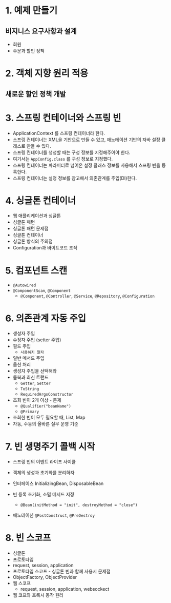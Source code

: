 # 1. 예제 만들기
## 비지니스 요구사항과 설계
- 회원
- 주문과 할인 정책
# 2. 객체 지향 원리 적용
## 새로운 할인 정책 개발

# 3. 스프링 컨테이너와 스프링 빈
- ApplicationContext 를 스프링 컨테이너라 한다.
- 스프링 컨테이너는 XML을 기반으로 만들 수 있고, 애노테이션 기반의 자바 설정 클래스로 만들 수 있다.
- 스프링 컨테이너를 생성할 때는 구성 정보를 지정해주어야 한다.
- 여기서는 `AppConfig.class` 를 구성 정보로 지정했다.
- 스프링 컨테이너는 파라미터로 넘어온 설정 클래스 정보를 사용해서 스프링 빈을 등록한다.
- 스프링 컨테이너는 설정 정보를 참고해서 의존관계를 주입(DI)한다.


# 4. 싱글톤 컨테이너
- 웹 애플리케이션과 싱글톤
- 싱글톤 패턴
- 싱글톤 패턴 문제점
- 싱글톤 컨테이너
- 싱글톤 방식의 주의점
- Configuration과 바이트코드 조작

# 5. 컴포넌트 스캔
- `@Autowired`
- `@ComponentScan`, `@Component`
  - `@Component`, `@Controller`, `@Service`, `@Repository`, `@Configuration`

# 6. 의존관계 자동 주입
- 생성자 주입
- 수정자 주입 (setter 주입)
- 필드 주입
  - `사용하지 말자`
- 일반 메서드 주입
- 옵션 처리
- 생성자 주입을 선택해라
- 롬복과 최신 트랜드
  - `Getter`, `Setter`
  - `ToString`
  - `RequiredArgsConstructor`
- 조회 빈이 2개 이상 - 문제
  - `@Qualifier("beanName")`
  - `@Primary`
- 조회한 빈이 모두 필요할 때, List, Map
- 자동, 수동의 올바른 실무 운영 기준

# 7. 빈 생명주기 콜백 시작
- 스프링 빈의 이벤트 라이프 사이클
- 객체의 생성과 초기화를 분리하자

- 인터페이스 InitializingBean, DisposableBean
- 빈 등록 초기화, 소멸 메서드 지정
  - `@Bean(initMethod = "init", destroyMethod = "close")` 
- 애노테이션 `@PostConstruct`, `@PreDestroy`

# 8. 빈 스코프
- 싱글톤
- 프로토타입
- request, session, application
- 프로토타입 스코프 - 싱글톤 빈과 함께 사용시 문제점
- ObjectFactory, ObjectProvider
- 웹 스코프
  - request, session, application, websockect
- 웹 코프와 프록시 동작 원리